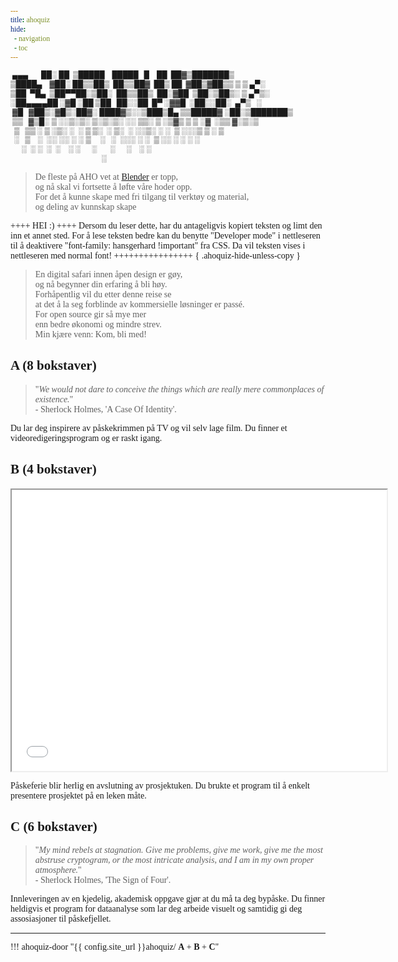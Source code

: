 ```yaml
---
title: ahoquiz
hide:
  - navigation
  - toc
---
```


<style>

/* conceil our text with Hans Gerhard's font */
@font-face {
  font-family: "hansgerhard";
  src: url(/fonts/HubahubaW95-Reg.woff2);
}
body, input, code
{
/**/
  font-family: "hansgerhard" !important;
/**/
}

div.language-text>pre>code
{
  font-family:var(--md-code-font-family) !important;
}

/* set style for ahoquiz */
{% include "ahoquiz/style.css" %}

</style>


```txt
 ▄▄▄       ██░ ██  ▒█████    █████   █    ██  ██▓▒███████▒   
▒████▄    ▓██░ ██▒▒██▒  ██▒▒██▓  ██▒ ██  ▓██▒▓██▒▒ ▒ ▒ ▄▀░   
▒██  ▀█▄  ▒██▀▀██░▒██░  ██▒▒██▒  ██░▓██  ▒██░▒██▒░ ▒ ▄▀▒░    
░██▄▄▄▄██ ░▓█ ░██ ▒██   ██░░██  █▀ ░▓▓█  ░██░░██░  ▄▀▒   ░   
 ▓█   ▓██▒░▓█▒░██▓░ ████▓▒░░▒███▒█▄ ▒▒█████▓ ░██░▒███████▒   
 ▒▒   ▓▒█░ ▒ ░░▒░▒░ ▒░▒░▒░ ░░ ▒▒░ ▒ ░▒▓▒ ▒ ▒ ░▓  ░▒▒ ▓░▒░▒   
  ▒   ▒▒ ░ ▒ ░▒░ ░  ░ ▒ ▒░  ░ ▒░  ░ ░░▒░ ░ ░  ▒ ░░░▒ ▒ ░ ▒   
  ░   ▒    ░  ░░ ░░ ░ ░ ▒     ░   ░  ░░░ ░ ░  ▒ ░░ ░ ░ ░ ░   
      ░  ░ ░  ░  ░    ░ ░      ░       ░      ░    ░ ░       
                                                 ░           
```

> De fleste på AHO vet at [Blender](https://www.blender.org/) er topp,  
> og nå skal vi fortsette å løfte våre hoder opp.  
> For det å kunne skape med fri tilgang til verktøy og material,  
> og deling av kunnskap
> skape  

++++ HEI :) ++++
Dersom du leser dette, har du antageligvis kopiert teksten og limt den inn et annet sted. For å lese teksten bedre kan du benytte "Developer mode" i nettleseren til å deaktivere "font-family: hansgerhard !important" fra CSS. Da vil teksten vises i nettleseren med normal font!
++++++++++++++++
{ .ahoquiz-hide-unless-copy }

> En digital safari innen åpen design er gøy,   
> og nå begynner din erfaring å bli høy.  
> Forhåpentlig vil du etter denne reise se  
> at det å la seg forblinde av kommersielle løsninger er passé.  
> For open source gir så mye mer  
> enn bedre økonomi og mindre strev.  
> Min kjære venn: Kom, bli med!  


<!---


$$\   $$\ $$$$$$$$\ $$$$$$\           $$$\   
$$ |  $$ |$$  _____|\_$$  _|           \$$\  
$$ |  $$ |$$ |        $$ |        $$\   \$$\ 
$$$$$$$$ |$$$$$\      $$ |        \__|   $$ |
$$  __$$ |$$  __|     $$ |               $$ |
$$ |  $$ |$$ |        $$ |        $$\   $$  |
$$ |  $$ |$$$$$$$$\ $$$$$$\       \__|$$$  / 
\__|  \__|\________|\______|          \___/  
                                             
                                             
                                             
Om du leser dette avsnittet, leser du antageligvis HTML-koden til siden. 
For å lettere kunne lese nettsiden anbefales det heller å benytte 
"Developer mode" i nettleseren til å deaktivere "font-family: hansgerhard !important" fra CSS.
Da vil teksten vises i nettleseren med normal font!

-->


## A (8 bokstaver)

> "_We would not dare to conceive the things which are really mere commonplaces of existence._"  
>  \- Sherlock Holmes, 'A Case Of Identity'.  

Du lar deg inspirere av påskekrimmen på TV og vil selv lage film. Du finner et videoredigeringsprogram og er raskt igang.


## B (4 bokstaver)

<iframe width=600 height=450 src="./b.sozi.html" title="You see, but you do not observe. The distinction is clear. - Sherlock Holmes, 'The Sign of Four'">
    You see, but you do not observe. The distinction is clear. - Sherlock Holmes, 'The Sign of Four'
</iframe>

Påskeferie blir herlig en avslutning av prosjektuken. Du brukte et program til å enkelt presentere prosjektet på en leken måte.


## C (6 bokstaver)

> "_My mind rebels at stagnation. Give me problems, give me work, give me the most abstruse cryptogram, or the most intricate analysis, and I am in my own proper atmosphere._"  
> \- Sherlock Holmes, 'The Sign of Four'.  

Innleveringen av en kjedelig, akademisk oppgave gjør at du må ta deg bypåske. Du finner heldigvis et program for dataanalyse som lar deg arbeide visuelt og samtidig gi deg assosiasjoner til påskefjellet.

-----

!!! ahoquiz-door "{{ config.site_url }}ahoquiz/ **A** + **B** + **C**"


